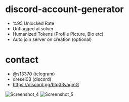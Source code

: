 # discord-account-generator

- %95 Unlocked Rate
- Unflagged ai solver
- Humanized Tokens (Profile Picture, Bio etc)
- Auto join server on creation (optional)

 # contact 
 - @s13370 (telegram)
 - dresel03 (discord)
 - https://discord.gg/btq33vaqmG
 
![Screenshot_4](https://github.com/alper0380/discord-token-generator/assets/91029581/538bd5c7-e588-4da3-af0b-39e1ddfee27f)
![Screenshot_5](https://github.com/alper0380/discord-token-generator/assets/91029581/f25964a2-d887-4ce4-bd4a-db22552246c2)

